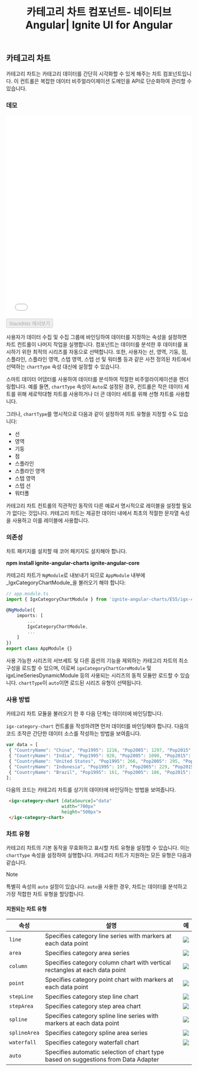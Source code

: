 ﻿---
title: 카테고리 차트 컴포넌트- 네이티브 Angular| Ignite UI for Angular
_description: Ignite UI for 카테고리 차트 컴포넌트는 데이터 시각화 도메인의 복잡성을 관리 가능한 API로 단순화하여 사용자가 데이터 수집, 그룹 수집, 데이터 속성을 바인딩하고 나머지는 차트 컨트롤이 실행할 수 있도록 합니다.
_keywords: Ignite UI for Angular, Angular, 네이티브 Angular 컴포넌트 세트, 네이티브 Angular 컨트롤, 네이티브 Angular 컴포넌트, 네이티브 Angular 컴포넌트 라이브러리, Angular 차트, Angular 차트 컨트롤, Angular 차트 예제, Angular 그리드 컴포넌트, Angular 차트 컴포넌트, Angular 카테고리 차트
_language: kr
---
## 카테고리 차트

카테고리 차트는 카테고리 데이터를 간단히 시각화할 수 있게 해주는 차트 컴포넌트입니다. 이 컨트롤은 복잡한 데이터 비주얼라이제이션 도메인을 API로 단순화하여 관리할 수 있습니다.

### 데모

<div class="sample-container" style="height: 550px">
    <iframe id="category-chart-overview-sample-iframe" src='{environment:demosBaseUrl}/category-chart-overview-sample' width="100%" height="100%" seamless frameBorder="0" onload="onSampleIframeContentLoaded(this);"></iframe>
</div>
<div>
    <button data-localize="stackblitz" disabled class="stackblitz-btn"   data-iframe-id="category-chart-overview-sample-iframe" data-demos-base-url="{environment:demosBaseUrl}">StackBlitz 에서보기
    </button>
</div>

<div class="divider--half"></div>

 사용자가 데이터 수집 및 수집 그룹에 바인딩하여 데이터를 지정하는 속성을 설정하면 차트 컨트롤이 나머지 작업을 실행합니다. 컴포넌트는 데이터를 분석한 후 데이터를 표시하기 위한 최적의 시리즈를 자동으로 선택합니다. 또한, 사용자는 선, 영역, 기둥, 점, 스플라인, 스플라인 영역, 스텝 영역, 스텝 선 및 워터폴 등과 같은 사전 정의된 차트에서 선택하는 `chartType` 속성 대신에 설정할 수 있습니다.

스마트 데이터 어댑터를 사용하여 데이터를 분석하여 적절한 비주얼라이제이션을 렌더링합니다. 예를 들면, `chartType` 속성이 `Auto`로 설정된 경우, 컨트롤은 작은 데이터 세트를 위해 세로막대형 차트를 사용하거나 더 큰 데이터 세트를 위해 선형 차트를 사용합니다.

그러나, `chartType`를 명시적으로 다음과 같이 설정하여 차트 유형을 지정할 수도 있습니다:

- 선
- 영역
- 기둥
- 점
- 스플라인
- 스플라인 영역
- 스텝 영역
- 스텝 선
- 워터폴

카테고리 차트 컨트롤의 직관적인 동작의 다른 예로서 명시적으로 레이블을 설정할 필요가 없다는 것입니다. 카테고리 차트는 제공한 데이터 내에서 최초의 적절한 문자열 속성을 사용하고 이를 레이블에 사용합니다.

### 의존성
차트 패키지를 설치할 때 코어 패키지도 설치해야 합니다.

**npm install ignite-angular-charts ignite-angular-core**

카테고리 차트가 `NgModule`로 내보내기 되므로 `AppModule` 내부에 _IgxCategoryChartModule_을 불러오기 해야 합니다:

```typescript
// app.module.ts
import { IgxCategoryChartModule } from 'ignite-angular-charts/ES5/igx-category-chart-module';

@NgModule({
    imports: [
        ...
        IgxCategoryChartModule,
        ...
    ]
})
export class AppModule {}
```

사용 가능한 시리즈의 서브세트 및 다른 옵션의 기능을 제외하는 카테고리 차트의 최소 구성을 로드할 수 있으며, 이로써 `igxCategoryChartCoreModule` 및 igxLineSeriesDynamicModule 등의 사용되는 시리즈의 동적 모듈만 로드할 수 있습니다. `chartType`이 `auto`이면 로드된 시리즈 유형이 선택됩니다.

<div class="divider--half"></div>

### 사용 방법
카테고리 차트 모듈을 불러오기 한 후 다음 단계는 데이터에 바인딩합니다.

`igx-category-chart` 컨트롤을 작성하려면 먼저 데이터를 바인딩해야 합니다. 다음의 코드 조작은 간단한 데이터 소스를 작성하는 방법을 보여줍니다.

```typescript
var data = [
 { "CountryName": "China", "Pop1995": 1216, "Pop2005": 1297, "Pop2015": 1361, "Pop2025": 1394 },
 { "CountryName": "India", "Pop1995": 920, "Pop2005": 1090, "Pop2015": 1251, "Pop2025": 1396 },
 { "CountryName": "United States", "Pop1995": 266, "Pop2005": 295, "Pop2015": 322, "Pop2025": 351 },
 { "CountryName": "Indonesia", "Pop1995": 197, "Pop2005": 229, "Pop2015": 256, "Pop2025": 277 },
 { "CountryName": "Brazil", "Pop1995": 161, "Pop2005": 186, "Pop2015": 204, "Pop2025": 218 }
];

```

다음의 코드는 카테고리 차트를 상기의 데이터에 바인딩하는 방법을 보여줍니다.

```html
 <igx-category-chart [dataSource]="data"
                     width="700px"
                     height="500px">
 </igx-category-chart>
```

<div class="divider--half"></div>

### 차트 유형
카테고리 차트의 기본 동작을 무효화하고 표시할 차트 유형을 설정할 수 있습니다. 이는 `chartType` 속성을 설정하여 실행합니다.
카테고리 차트가 지원하는 모든 유형은 다음과 같습니다.

> [!NOTE]
> 특별히 속성의 `auto` 설정이 있습니다. `auto`을 사용한 경우, 차트는 데이터를 분석하고 가장 적합한 차트 유형을 할당합니다.

#### 지원되는 차트 유형
속성|설명|예
---|---|---
`line`|Specifies category line series with markers at each data point|![](../images/category_chart_line.png)
`area`|Specifies category area series|![](../images/category_chart_area.png)
`column`|Specifies category column chart with vertical rectangles at each data point|![](../images/category_chart_column.png)
`point`|Specifies category point chart with markers at each data point|![](../images/category_chart_point.png)
`stepLine`|Specifies category step line chart|![](../images/category_chart_stepline.png)
`stepArea`|Specifies category step area chart|![](../images/category_chart_steparea.png)
`spline`|Specifies category spline line series with markers at each data point|![](../images/category_chart_spline.png)
`splineArea`|Specifies category spline area series|![](../images/category_chart_splinearea.png)
`waterfall`|Specifies category waterfall chart|![](../images/category_chart_waterfall.png)
`auto`|Specifies automatic selection of chart type based on suggestions from Data Adapter

